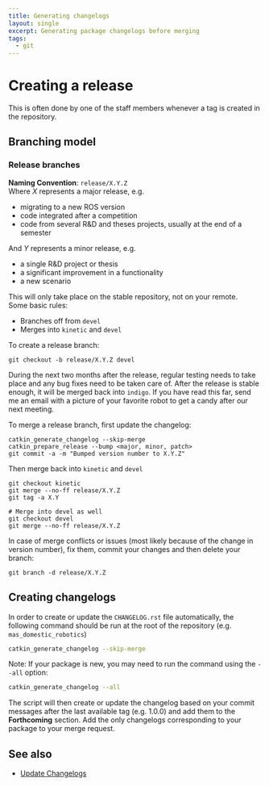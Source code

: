 ```yaml
---
title: Generating changelogs
layout: single
excerpt: Generating package changelogs before merging
tags:
  - git
---
```


# Creating a release

This is often done by one of the staff members whenever a tag is created in the repository.

## Branching model

### Release branches

**Naming Convention**: `release/X.Y.Z`  
 Where _X_ represents a major release, e.g.

* migrating to a new ROS version
* code integrated after a competition
* code from several R&D and theses projects, usually at the end of a semester  

And _Y_ represents a minor release, e.g.

* a single R&D project or thesis
* a significant improvement in a functionality
* a new scenario

This will only take place on the stable repository, not on your remote.  
Some basic rules:

* Branches off from `devel`
* Merges into `kinetic` and `devel`

To create a release branch:

```text
git checkout -b release/X.Y.Z devel
```

During the next two months after the release, regular testing needs to take place and any bug fixes need to be taken care of. After the release is stable enough, it will be merged back into `indigo`. If you have read this far, send me an email with a picture of your favorite robot to get a candy after our next meeting.

To merge a release branch, first update the changelog:

```text
catkin_generate_changelog --skip-merge
catkin_prepare_release --bump <major, minor, patch>
git commit -a -m "Bumped version number to X.Y.Z"
```

Then merge back into `kinetic` and `devel`

```text
git checkout kinetic
git merge --no-ff release/X.Y.Z
git tag -a X.Y

# Merge into devel as well
git checkout devel
git merge --no-ff release/X.Y.Z
```

In case of merge conflicts or issues \(most likely because of the change in version number\), fix them, commit your changes and then delete your branch:

```text
git branch -d release/X.Y.Z
```

## Creating changelogs

In order to create or update the `CHANGELOG.rst` file automatically, the following command should be run at the root of the repository \(e.g. `mas_domestic_robotics`\)

```bash
catkin_generate_changelog --skip-merge
```

Note: If your package is new, you may need to run the command using the `--all` option:

```bash
catkin_generate_changelog --all
```

The script will then create or update the changelog based on your commit messages after the last available tag \(e.g. 1.0.0\) and add them to the **Forthcoming** section. Add the only changelogs corresponding to your package to your merge request.

## See also

* [Update Changelogs](http://wiki.ros.org/bloom/Tutorials/ReleaseCatkinPackage#bloom.2BAC8-Tutorials.2BAC8-PrepareUpstream.Update_Changelogs)

